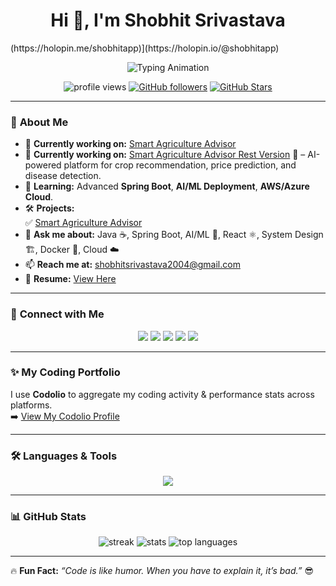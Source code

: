 <h1 align="center">Hi 👋, I'm Shobhit Srivastava</h1>
(https://holopin.me/shobhitapp)](https://holopin.io/@shobhitapp)

<p align="center">
  <img src="https://readme-typing-svg.herokuapp.com?font=Fira+Code&size=24&pause=1000&color=0E75B6&center=true&vCenter=true&width=600&lines=Backend+Developer+(Java+%26+Spring+Boot);React+%26+React+Native+Developer;System+Design+Enthusiast;AI%2FML+Learner;Cloud+Deployments+on+Azure+%26+Droplets" alt="Typing Animation" />
</p>

<p align="center">
  <img src="https://komarev.com/ghpvc/?username=shobhit-app&label=Profile%20Views&color=blueviolet&style=flat-square" alt="profile views"/>
  <a href="https://github.com/shobhit-app"><img src="https://img.shields.io/github/followers/shobhit-app?label=Followers&style=social" alt="GitHub followers"/></a>
  <a href="https://github.com/shobhit-app?tab=stars"><img src="https://img.shields.io/github/stars/shobhit-app?label=Stars&style=social" alt="GitHub Stars"/></a>
</p>

---

### 🌟 **About Me**
- 🔭 **Currently working on:** [Smart Agriculture Advisor](https://github.com/shobhit-APP/Agriconnect )
-  🔭 **Currently working on:** [Smart Agriculture Advisor Rest Version](https://github.com/shobhit-APP/SmartAgricutureAdvsior ) 
  🌱 – AI-powered platform for crop recommendation, price prediction, and disease detection.
- 🌱 **Learning:** Advanced **Spring Boot**, **AI/ML Deployment**, **AWS/Azure Cloud**.
- 🛠 **Projects:**  
  ✅ [Smart Agriculture Advisor](https://github.com/shobhit-APP/Agriconnect)  
- 💬 **Ask me about:** Java ☕, Spring Boot, AI/ML 🤖, React ⚛️, System Design 🏗️, Docker 🐳, Cloud ☁️  
- 📫 **Reach me at:** [shobhitsrivastava2004@gmail.com](mailto:shobhitsrivastava2004@gmail.com)  
- 📄 **Resume:** [View Here](https://drive.google.com/file/d/1R3F1L-9ukSag-quztwDUKxYgE-rAuDkD/view?usp=drive_link)

---

### 🔗 **Connect with Me**
<p align="center">
  <a href="https://linkedin.com/in/shobhit-srivastava-67277b288"><img src="https://img.shields.io/badge/-LinkedIn-blue?style=for-the-badge&logo=linkedin" /></a>
  <a href="https://kaggle.com/shobhitsrivastava13"><img src="https://img.shields.io/badge/-Kaggle-20BEFF?style=for-the-badge&logo=kaggle" /></a>
  <a href="https://leetcode.com/u/shobhit_123/"><img src="https://img.shields.io/badge/-LeetCode-orange?style=for-the-badge&logo=leetcode" /></a>
  <a href="https://www.codechef.com/users/shobhit_0703"><img src="https://img.shields.io/badge/-CodeChef-brown?style=for-the-badge&logo=codechef" /></a>
  <a href="https://www.geeksforgeeks.org/user/shobhitsriv9kuc/"><img src="https://img.shields.io/badge/-GFG-green?style=for-the-badge&logo=geeksforgeeks" /></a>
</p>

---

### ✨ My Coding Portfolio
I use **Codolio** to aggregate my coding activity & performance stats across platforms.  
➡️ [View My Codolio Profile](https://codolio.com/profile/Shobhit21)

---

### 🛠 **Languages & Tools**
<p align="center">
  <img src="https://skillicons.dev/icons?i=java,spring,python,react,reactnative,flutter,dart,docker,redis,mysql,aws,azure,git,github,html,css,js,flask,tensorflow" />
</p>

---

### 📊 **GitHub Stats**
<p align="center">
  <img src="https://github-readme-streak-stats.herokuapp.com/?user=shobhit-app&theme=tokyonight" alt="streak" />
  <img src="https://github-readme-stats.vercel.app/api?username=shobhit-app&show_icons=true&theme=tokyonight" alt="stats" />
  <img src="https://github-readme-stats.vercel.app/api/top-langs/?username=shobhit-app&layout=compact&theme=tokyonight" alt="top languages" />
</p>

---

🔥 **Fun Fact:** *“Code is like humor. When you have to explain it, it’s bad.”* 😎
